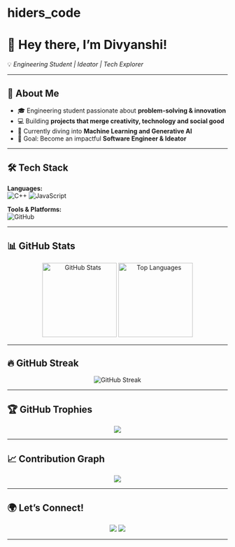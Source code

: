 # hiders_code
# 🌟 Hey there, I’m Divyanshi!  

💡 *Engineering Student | Ideator | Tech Explorer*  

---

## 🚀 About Me  
- 🎓 Engineering student passionate about **problem-solving & innovation**  
- 💻 Building **projects that merge creativity, technology and social good**  
- 🌱 Currently diving into **Machine Learning and Generative AI**  
- 🎯 Goal: Become an impactful **Software Engineer & Ideator**  

---

## 🛠️ Tech Stack  

**Languages:**  
![C++](https://img.shields.io/badge/C++-00599C?style=flat&logo=c%2b%2b&logoColor=white) 
![JavaScript](https://img.shields.io/badge/JavaScript-F7DF1E?style=flat&logo=javascript&logoColor=black) 


 **Tools & Platforms:**  
![GitHub](https://img.shields.io/badge/GitHub-100000?style=flat&logo=github&logoColor=white) 

 

---

## 📊 GitHub Stats  

<p align="center">
  <img src="https://github-readme-stats.vercel.app/api?username=YOUR_USERNAME&show_icons=true&theme=tokyonight" alt="GitHub Stats" height="170" />
  <img src="https://github-readme-stats.vercel.app/api/top-langs/?username=YOUR_USERNAME&layout=compact&theme=tokyonight" alt="Top Languages" height="170" />
</p>

---

## 🔥 GitHub Streak  

<p align="center">
  <img src="https://github-readme-streak-stats.herokuapp.com/?user=YOUR_USERNAME&theme=tokyonight" alt="GitHub Streak" />
</p>

---

## 🏆 GitHub Trophies  

<p align="center">
  <img src="https://github-profile-trophy.vercel.app/?username=YOUR_USERNAME&theme=onedark&no-frame=true&no-bg=true&margin-w=15" />
</p>

---

## 📈 Contribution Graph  

<p align="center">
  <img src="https://github-readme-activity-graph.vercel.app/graph?username=YOUR_USERNAME&theme=tokyo-night" />
</p>

---

## 🌍 Let’s Connect!  

<p align="center">
  <a href="https://www.linkedin.com/in/paldivyanshi/"><img src="https://img.shields.io/badge/-LinkedIn-%230077B5?style=for-the-badge&logo=linkedin&logoColor=white"/></a>
  <a href="kratidivya2004@gmail.com"><img src="https://img.shields.io/badge/-Gmail-D14836?style=for-the-badge&logo=gmail&logoColor=white"/></a>
  
</p>  

---

 
